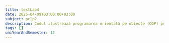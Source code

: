 ```yaml
---
title: testLab4
date: 2025-04-09T03:00:00+03:00
subject: pclp2
description: Codul ilustrează programarea orientată pe obiecte (OOP) prin clasa `Romb`, calculând perimetrul și aria unui romb folosind formule matematice bazate pe diagonale, demonstrând încapsularea și metode.
tags: []
uniYearAndSemester: 12
---
```


